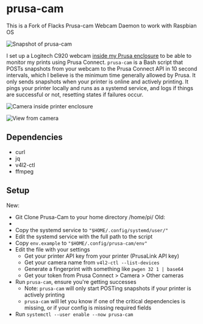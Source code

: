 # prusa-cam


This is a Fork of Flacks Prusa-cam Webcam Daemon to work with Raspbian OS

![Snapshot of `prusa-cam`](snapshot.png)

I set up a Logitech C920 webcam [inside my Prusa enclosure](https://www.printables.com/model/433908-logitech-c920-original-prusa-enclosure-mount) to be able to monitor my prints using Prusa Connect. `prusa-cam` is a Bash script that POSTs snapshots from your webcam to the Prusa Connect API in 10 second intervals, which I believe is the minimum time generally allowed by Prusa. It only sends snapshots when your printer is online and actively printing. It pings your printer locally and runs as a systemd service, and logs if things are successful or not, resetting states if failures occur.

![Camera inside printer enclosure](camera.jpg)

![View from camera](cheese.jpg)

## Dependencies

- curl
- jq
- v4l2-ctl
- ffmpeg

## Setup

New:
- Git Clone Prusa-Cam to your home directory /home/pi/
Old:
- 
- Copy the systemd service to `"$HOME/.config/systemd/user/"`
- Edit the systemd service with the full path to the script
- Copy `env.example` to `"$HOME/.config/prusa-cam/env"`
- Edit the file with your settings
  - Get your printer API key from your printer (PrusaLink API key)
  - Get your camera name from `v4l2-ctl --list-devices`
  - Generate a fingerprint with something like `pwgen 32 1 | base64`
  - Get your token from Prusa Connect > Camera > Other cameras
- Run `prusa-cam`, ensure you're getting successes
  - Note: `prusa-cam` will only start POSTing snapshots if your printer is actively printing
  - `prusa-cam` will let you know if one of the critical dependencies is missing, or if your config is missing required fields
- Run `systemctl --user enable --now prusa-cam`
